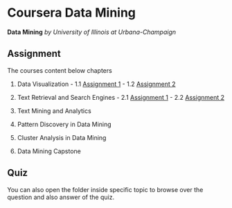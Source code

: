 # Coursera Data Mining

**Data Mining** *by University of Illinois at Urbana-Champaign*

## Assignment

  The courses content below chapters

  1. Data Visualization
    - 1.1 [Assignment 1](http://englianhu.github.io/2016/04/Programming%20Assignment%201%20Submission.html)
    - 1.2 [Assignment 2](http://rpubs.com/englianhu/177151)
    
  2. Text Retrieval and Search Engines
    - 2.1 [Assignment 1](https://beta.rstudioconnect.com/englianhu/Programming-Assignment-1-Submission/)
    - 2.2 [Assignment 2]()
    
  3. Text Mining and Analytics
  4. Pattern Discovery in Data Mining
  5. Cluster Analysis in Data Mining
  6. Data Mining Capstone

## Quiz

  You can also open the folder inside specific topic to browse over the question and also answer of the quiz.

